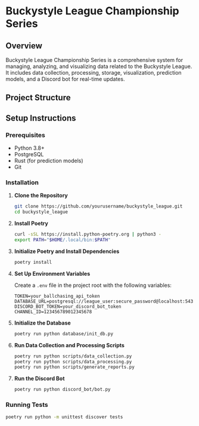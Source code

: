 # Buckystyle League Championship Series

## Overview

Buckystyle League Championship Series is a comprehensive system for managing, analyzing, and visualizing data related to the Buckystyle League. It includes data collection, processing, storage, visualization, prediction models, and a Discord bot for real-time updates.

## Project Structure

## Setup Instructions

### Prerequisites

- Python 3.8+
- PostgreSQL
- Rust (for prediction models)
- Git

### Installation

1. **Clone the Repository**

   ```bash
   git clone https://github.com/yourusername/buckystyle_league.git
   cd buckystyle_league
   ```

2. **Install Poetry**

   ```bash
   curl -sSL https://install.python-poetry.org | python3 -
   export PATH="$HOME/.local/bin:$PATH"
   ```

3. **Initialize Poetry and Install Dependencies**

   ```bash
   poetry install
   ```

4. **Set Up Environment Variables**

   Create a `.env` file in the project root with the following variables:

   ```env
   TOKEN=your_ballchasing_api_token
   DATABASE_URL=postgresql://league_user:secure_password@localhost:5432/buckystyle_league
   DISCORD_BOT_TOKEN=your_discord_bot_token
   CHANNEL_ID=123456789012345678
   ```

5. **Initialize the Database**

   ```bash
   poetry run python database/init_db.py
   ```

6. **Run Data Collection and Processing Scripts**

   ```bash
   poetry run python scripts/data_collection.py
   poetry run python scripts/data_processing.py
   poetry run python scripts/generate_reports.py
   ```

7. **Run the Discord Bot**

   ```bash
   poetry run python discord_bot/bot.py
   ```

### Running Tests

```bash
poetry run python -m unittest discover tests
```
